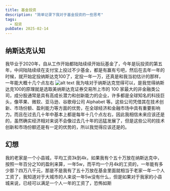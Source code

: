 ```yaml
---
title: 基金投资
description: "简单记录下我对于基金投资的一些思考"
tags:
  - 投资
pubDate: 2025-02-14
---
```

## 纳斯达克认知
   我毕业于2020年，自从工作开始都陆陆续续开始玩基金了，今年是玩投资的第五年，中间陆陆续续在支付宝上投过不少基金，都是有赢有亏吧，然后在去年一年的时候，就开始定投纳斯达克100了，定投一年一万，还真是和我当初估计的那样，一年能大概十几个点左右
   ![alt text](https://shyblog.oss-cn-beijing.aliyuncs.com/img/f7a7bf02bb2ade7db52f5cf31222423.jpg)
我为啥对于纳斯达克觉得可以，是我觉得纳斯达克100的原理就是选取美纳斯达克证券交易所上市的 100 家最大的非金融类公司，成分股通常是具有高成长潜力和创新能力的企业，许多都是全球知名的科技巨头，像苹果、微软、亚马逊、谷歌母公司 Alphabet 等。这些公司凭借其在技术创新、市场份额、盈利能力等方面的优势，在全球经济和金融市场中具有重要影响力。而且在过去几十年中基本上都是每年十几个点左右，因此我相信未来应该还是的，虽然确实经济相对来说不会像过去几十年的迅猛发展了，但是这些公司的技术创新和市场份额还是有一定的优势的，所以我觉得应该还是的。

## 幻想

  我的老家是一个小县城，平均工资3k到4k，如果我有个五十万放在纳斯达克中，按照一年百分之10的盈利来算，一年5w，而平均一个月4k的工资的，一年能有多少那？四万八千元，那是不是我有了五十万放在基金里面就相当于老家一年一个人工资了，我知道对于大城市的人来说一年5w没有什么，但是如果对于我家的小县城来说，已经可以满足一个人一年的工资了，恐怖如斯
